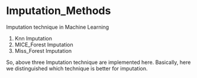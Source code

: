 # Imputation_Methods

Imputation technique in Machine Learning
1. Knn Imputation
2. MICE_Forest Imputation
3. Miss_Forest Imputation

So, above three Imputation technique are implemented here. 
Basically, here we distinguished which technique is better for imputation.
